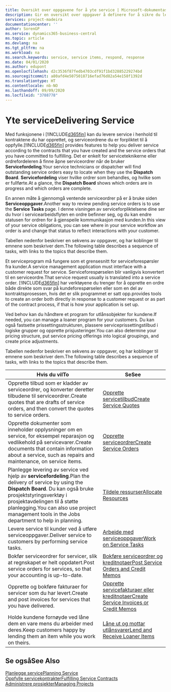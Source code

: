 ```yaml
---
title: Oversikt over oppgavene for å yte service | Microsoft-dokumentasjon
description: Gir en oversikt over oppgaver å definere for å sikre du leverer kvalitetsservice og lever oppfyller avtaler med kunder.
services: project-madeira
documentationcenter: ''
author: SorenGP
ms.service: dynamics365-business-central
ms.topic: article
ms.devlang: na
ms.tgt_pltfrm: na
ms.workload: na
ms.search.keywords: service, service items, respond, response
ms.date: 04/01/2020
ms.author: edupont
ms.openlocfilehash: d2c3536f87fedb4703cdf91f1bd32885229274bd
ms.sourcegitcommit: a80afd4e5075018716efad76d82a54e158f1392d
ms.translationtype: HT
ms.contentlocale: nb-NO
ms.lasthandoff: 09/09/2020
ms.locfileid: "3788778"
---
```

# <a name="delivering-service"></a><span data-ttu-id="e85e7-103">Yte service</span><span class="sxs-lookup"><span data-stu-id="e85e7-103">Delivering Service</span></span>
<span data-ttu-id="e85e7-104">Med funksjonene i [!INCLUDE[d365fin](includes/d365fin_md.md)] kan du levere service i henhold til kontraktene du har opprettet, og serviceordrene du er forpliktet til å oppfylle.</span><span class="sxs-lookup"><span data-stu-id="e85e7-104">[!INCLUDE[d365fin](includes/d365fin_md.md)] provides features to help you deliver service according to the contracts that you have created and the service orders that you have committed to fulfilling.</span></span> <span data-ttu-id="e85e7-105">Det er enkelt for serviceteknikerne eller ordrefordeleren å finne åpne serviceordrer når de bruker **Servicefordeling**.</span><span class="sxs-lookup"><span data-stu-id="e85e7-105">Your service technicians or dispatcher will find outstanding service orders easy to locate when they use the **Dispatch Board**.</span></span> <span data-ttu-id="e85e7-106">**Servicefordeling** viser hvilke ordrer som behandles, og hvilke som er fullførte.</span><span class="sxs-lookup"><span data-stu-id="e85e7-106">At a glance, the **Dispatch Board** shows which orders are in progress and which orders are complete.</span></span>  
  
<span data-ttu-id="e85e7-107">En annen måte å gjennomgå ventende serviceordrer på er å bruke siden **Serviceoppgaver**.</span><span class="sxs-lookup"><span data-stu-id="e85e7-107">Another way to review pending service orders is to use the **Service Tasks** page.</span></span> <span data-ttu-id="e85e7-108">I denne visningen av serviceforpliktelsene dine ser du hvor i servicearbeidsflyten en ordre befinner seg, og du kan endre statusen for ordren for å gjenspeile kommunikasjon med kunden.</span><span class="sxs-lookup"><span data-stu-id="e85e7-108">In this view of your service obligations, you can see where in your service workflow an order is and change that status to reflect interactions with your customer.</span></span>  
  
<span data-ttu-id="e85e7-109">Tabellen nedenfor beskriver en sekvens av oppgaver, og har koblinger til emnene som beskriver dem.</span><span class="sxs-lookup"><span data-stu-id="e85e7-109">The following table describes a sequence of tasks, with links to the topics that describe them.</span></span>   

<span data-ttu-id="e85e7-110">Et serviceprogram må fungere som et grensesnitt for serviceforespørsler fra kunder.</span><span class="sxs-lookup"><span data-stu-id="e85e7-110">A service management application must interface with a customer request for service.</span></span> <span data-ttu-id="e85e7-111">Serviceforespørselen blir vanligvis konvertert til en serviceordre.</span><span class="sxs-lookup"><span data-stu-id="e85e7-111">That service request usually is translated into a service order.</span></span> [!INCLUDE[d365fin](includes/d365fin_md.md)] <span data-ttu-id="e85e7-112">har verktøyene du trenger for å opprette en ordre både direkte som svar på kundeforespørselen eller som en del av kontraktsprosessen, hvis det er slik programmet er satt opp.</span><span class="sxs-lookup"><span data-stu-id="e85e7-112">provides tools to create an order both directly in response to a customer request or as part of the contract process, if that is how your application is set up.</span></span>  
  
<span data-ttu-id="e85e7-113">Ved behov kan du håndtere et program for utlånsobjekter for kundene.</span><span class="sxs-lookup"><span data-stu-id="e85e7-113">If needed, you can manage a loaner program for your customers.</span></span> <span data-ttu-id="e85e7-114">Du kan også fastsette prissettingsstrukturen, plassere serviceprissettingstilbud i logiske grupper og opprette prisjusteringer.</span><span class="sxs-lookup"><span data-stu-id="e85e7-114">You can also determine your pricing structure, put service pricing offerings into logical groupings, and create price adjustments.</span></span>  
  
<span data-ttu-id="e85e7-115">Tabellen nedenfor beskriver en sekvens av oppgaver, og har koblinger til emnene som beskriver dem.</span><span class="sxs-lookup"><span data-stu-id="e85e7-115">The following table describes a sequence of tasks, with links to the topics that describe them.</span></span>   
  
|<span data-ttu-id="e85e7-116">**Hvis du vil**</span><span class="sxs-lookup"><span data-stu-id="e85e7-116">**To**</span></span>|<span data-ttu-id="e85e7-117">**Se**</span><span class="sxs-lookup"><span data-stu-id="e85e7-117">**See**</span></span>|  
|------------|-------------|  
|<span data-ttu-id="e85e7-118">Opprette tilbud som er kladder av serviceordrer, og konverter deretter tilbudene til serviceordrer.</span><span class="sxs-lookup"><span data-stu-id="e85e7-118">Create quotes that are drafts of service orders, and then convert the quotes to service orders.</span></span>|[<span data-ttu-id="e85e7-119">Opprette servicetilbud</span><span class="sxs-lookup"><span data-stu-id="e85e7-119">Create Service Quotes</span></span>](service-how-to-create-service-quotes.md)|
|<span data-ttu-id="e85e7-120">Opprette dokumenter som inneholder opplysninger om en service, for eksempel reparasjon og vedlikehold på servicevarer.</span><span class="sxs-lookup"><span data-stu-id="e85e7-120">Create documents that contain information about a service, such as repairs and maintenance, on service items.</span></span>|[<span data-ttu-id="e85e7-121">Opprette serviceordrer</span><span class="sxs-lookup"><span data-stu-id="e85e7-121">Create Service Orders</span></span>](service-how-to-create-service-orders.md)|
|<span data-ttu-id="e85e7-122">Planlegge levering av service ved hjelp av **servicefordeling**.</span><span class="sxs-lookup"><span data-stu-id="e85e7-122">Plan the delivery of service by using the **Dispatch Board**.</span></span> <span data-ttu-id="e85e7-123">Du kan også bruke prosjektstyringsverktøy i prosjektavdelingen til å støtte planlegging.</span><span class="sxs-lookup"><span data-stu-id="e85e7-123">You can also use project management tools in the Jobs department to help in planning.</span></span>|[<span data-ttu-id="e85e7-124">Tildele ressurser</span><span class="sxs-lookup"><span data-stu-id="e85e7-124">Allocate Resources</span></span>](service-how-to-allocate-resources.md)|  
|<span data-ttu-id="e85e7-125">Levere service til kunder ved å utføre serviceoppgaver.</span><span class="sxs-lookup"><span data-stu-id="e85e7-125">Deliver service to customers by performing service tasks.</span></span>|[<span data-ttu-id="e85e7-126">Arbeide med serviceoppgaver</span><span class="sxs-lookup"><span data-stu-id="e85e7-126">Work on Service Tasks</span></span>](service-how-to-work-on-service-tasks.md)|  
|<span data-ttu-id="e85e7-127">Bokfør serviceordrer for servicer, slik at regnskapet er helt oppdatert.</span><span class="sxs-lookup"><span data-stu-id="e85e7-127">Post service orders for services, so that your accounting is up-to-date.</span></span>|[<span data-ttu-id="e85e7-128">Bokføre serviceordrer og kreditnotaer</span><span class="sxs-lookup"><span data-stu-id="e85e7-128">Post Service Orders and Credit Memos</span></span>](service-how-to-post-service-orders.md)|  
|<span data-ttu-id="e85e7-129">Opprette og bokføre fakturaer for servicer som du har levert.</span><span class="sxs-lookup"><span data-stu-id="e85e7-129">Create and post invoices for services that you have delivered.</span></span>|[<span data-ttu-id="e85e7-130">Opprette servicefakturaer eller kreditnotaer</span><span class="sxs-lookup"><span data-stu-id="e85e7-130">Create Service Invoices or Credit Memos</span></span>](service-how-create-invoices.md)|  
|<span data-ttu-id="e85e7-131">Holde kundene fornøyde ved låne dem en vare mens du arbeider med deres.</span><span class="sxs-lookup"><span data-stu-id="e85e7-131">Keep customers happy by lending them an item while you work on theirs.</span></span>| [<span data-ttu-id="e85e7-132">Låne ut og mottar utlånsvarer</span><span class="sxs-lookup"><span data-stu-id="e85e7-132">Lend and Receive Loaner Items</span></span>](service-how-to-lend-receive-loaners.md)|
  
## <a name="see-also"></a><span data-ttu-id="e85e7-133">Se også</span><span class="sxs-lookup"><span data-stu-id="e85e7-133">See Also</span></span>  
[<span data-ttu-id="e85e7-134">Planlegge service</span><span class="sxs-lookup"><span data-stu-id="e85e7-134">Planning Service</span></span>](service-plan-service.md)  
[<span data-ttu-id="e85e7-135">Oppfylle servicekontrakter</span><span class="sxs-lookup"><span data-stu-id="e85e7-135">Fulfilling Service Contracts</span></span>](service-fulfill-service-contracts.md)  
[<span data-ttu-id="e85e7-136">Administrere prosjekter</span><span class="sxs-lookup"><span data-stu-id="e85e7-136">Managing Projects</span></span>](projects-manage-projects.md)  
